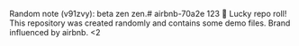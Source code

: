 
Random note (v91zvy): beta zen zen.﻿# airbnb-70a2e
123
🎲 Lucky repo roll!
This repository was created randomly and contains some demo files.
Brand influenced by airbnb.
<2
